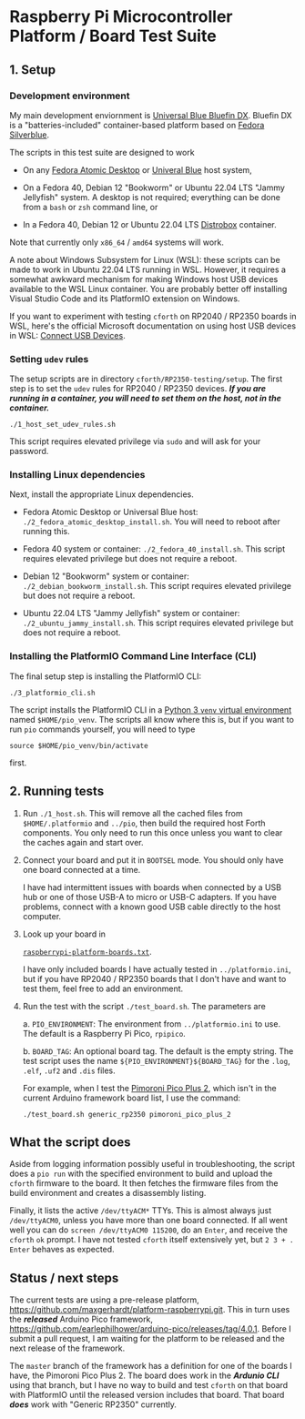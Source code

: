 # Raspberry Pi Microcontroller Platform / Board Test Suite

## 1. Setup

### Development environment

My main development enviornment is [Universal Blue Bluefin
DX](https://projectbluefin.io/ "Bluefin Home Page"). Bluefin DX is a
"batteries-included" container-based platform based on [Fedora
Silverblue](https://fedoraproject.org/atomic-desktops/silverblue/
"Fedora Silverblue Home Page").

The scripts in this test suite are designed to work

-   On any [Fedora Atomic Desktop](https://fedoraproject.org/atomic-desktops/
    "Fedora Atomic Desktops Home Page") or
    [Univeral Blue](https://universal-blue.org/ "Universal Blue Home Page")
    host system,

-   On a Fedora 40, Debian 12 "Bookworm" or Ubuntu 22.04 LTS "Jammy Jellyfish"
    system. A desktop is not required; everything can be done from a `bash`
    or `zsh` command line, or

-   In a Fedora 40, Debian 12 or Ubuntu 22.04 LTS
    [Distrobox](https://distrobox.it/ "Distrobox Home Page") container.

Note that currently only `x86_64` / `amd64` systems will work.

A note about Windows Subsystem for Linux (WSL): these scripts can be
made to work in Ubuntu 22.04 LTS running in WSL. However, it requires a
somewhat awkward mechanism for making Windows host USB devices available
to the WSL Linux container. You are probably better off installing
Visual Studio Code and its PlatformIO extension on Windows.

If you want to experiment with testing `cforth` on RP2040 / RP2350 boards
in WSL, here's the official Microsoft documentation on using host USB
devices in WSL:
[Connect USB Devices](https://learn.microsoft.com/en-us/windows/wsl/connect-usb
"Microsoft Documentation for USBIPD").

### Setting `udev` rules

The setup scripts are in directory `cforth/RP2350-testing/setup`. The
first step is to set the `udev` rules for RP2040 / RP2350 devices. ***If
you are running in a container, you will need to set them on the host,
not in the container.***

```
./1_host_set_udev_rules.sh
```

This script requires elevated privilege via `sudo` and will ask for your
password.

### Installing Linux dependencies

Next, install the appropriate Linux dependencies.

-   Fedora Atomic Desktop or Universal Blue host:
    `./2_fedora_atomic_desktop_install.sh`. You will need to reboot
    after running this.

-   Fedora 40 system or container: `./2_fedora_40_install.sh`. This
    script requires elevated privilege but does not require a reboot.

-   Debian 12 "Bookworm" system or container:
    `./2_debian_bookworm_install.sh`. This script requires elevated
    privilege but does not require a reboot.

-   Ubuntu 22.04 LTS "Jammy Jellyfish" system or container:
    `./2_ubuntu_jammy_install.sh`. This script requires elevated
    privilege but does not require a reboot.

### Installing the PlatformIO Command Line Interface (CLI)

The final setup step is installing the PlatformIO CLI:

```
./3_platformio_cli.sh
```

The script installs the PlatformIO CLI in a [Python 3 `venv` virtual
environment](https://docs.python.org/3/library/venv.html
"venv — Creation of virtual environments") named `$HOME/pio_venv`.
The scripts all know where this is, but if you want to run `pio`
commands yourself, you will need to type

```
source $HOME/pio_venv/bin/activate
```

first.

## 2. Running tests

1.  Run `./1_host.sh`. This will remove all the cached files from
    `$HOME/.platformio` and `../pio`, then build the required host Forth
    components. You only need to run this once unless you want to clear
    the caches again and start over.

2.  Connect your board and put it in `BOOTSEL` mode. You should only
    have one board connected at a time.

    I have had intermittent issues with boards when connected by a USB
    hub or one of those USB-A to micro or USB-C adapters. If you have
    problems, connect with a known good USB cable directly to the host
    computer.

3.  Look up your board in

    [`raspberrypi-platform-boards.txt`](https://github.com/AlgoCompSynth/cforth/blob/master/RP2350-testing/raspberrypi-platform-boards.txt).

    I have only included boards I have actually tested in
    `../platformio.ini`, but if you have RP2040 / RP2350 boards that I
    don't have and want to test them, feel free to add an environment.

4.  Run the test with the script `./test_board.sh`. The parameters are

    a.  `PIO_ENVIRONMENT`: The environment from `../platformio.ini` to
        use. The default is a Raspberry Pi Pico, `rpipico`.

    b.  `BOARD_TAG`: An optional board tag. The default is the empty
        string. The test script uses the name
        `${PIO_ENVIRONMENT}${BOARD_TAG}` for the `.log`, `.elf`, `.uf2`
        and `.dis` files.

    For example, when I test the [Pimoroni Pico Plus
    2](https://shop.pimoroni.com/products/pimoroni-pico-plus-2?variant=42092668289107),
    which isn't in the current Arduino framework board list, I use the
    command:

    ```
    ./test_board.sh generic_rp2350 pimoroni_pico_plus_2
    ```

## What the script does

Aside from logging information possibly useful in troubleshooting, the
script does a `pio run` with the specified environment to build and
upload the `cforth` firmware to the board. It then fetches the firmware
files from the build environment and creates a disassembly listing.

Finally, it lists the active `/dev/ttyACM*` TTYs. This is almost always
just `/dev/ttyACM0`, unless you have more than one board connected. If
all went well you can do `screen /dev/ttyACM0 115200`, do an `Enter`,
and receive the `cforth` `ok` prompt. I have not tested `cforth` itself
extensively yet, but `2 3 + . Enter` behaves as expected.

## Status / next steps

The current tests are using a pre-release platform,
<https://github.com/maxgerhardt/platform-raspberrypi.git>. This in turn
uses the ***released*** Arduino Pico framework,
<https://github.com/earlephilhower/arduino-pico/releases/tag/4.0.1>.
Before I submit a pull request, I am waiting for the platform to be
released and the next release of the framework.

The `master` branch of the framework has a definition for one of the
boards I have, the Pimoroni Pico Plus 2. The board does work in the
***Ardunio CLI*** using that branch, but I have no way to build and test
`cforth` on that board with PlatformIO until the released version
includes that board. That board ***does*** work with "Generic RP2350"
currently.
